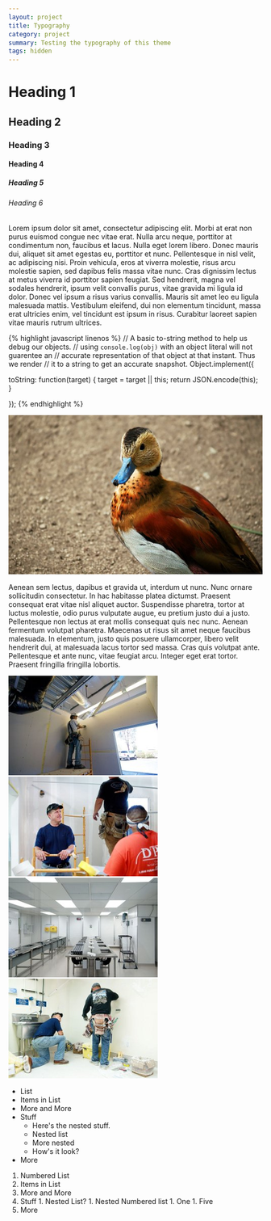 ```yaml
---
layout: project
title: Typography
category: project
summary: Testing the typography of this theme
tags: hidden
---
```

Heading 1
=========

Heading 2
---------

### Heading 3
#### Heading 4
##### Heading 5
###### Heading 6


Lorem ipsum dolor sit amet, consectetur adipiscing elit. Morbi at erat non purus euismod congue nec vitae erat. Nulla arcu neque, porttitor at condimentum non, faucibus et lacus. Nulla eget lorem libero. Donec mauris dui, aliquet sit amet egestas eu, porttitor et nunc. Pellentesque in nisl velit, ac adipiscing nisi. Proin vehicula, eros at viverra molestie, risus arcu molestie sapien, sed dapibus felis massa vitae nunc. Cras dignissim lectus at metus viverra id porttitor sapien feugiat. Sed hendrerit, magna vel sodales hendrerit, ipsum velit convallis purus, vitae gravida mi ligula id dolor. Donec vel ipsum a risus varius convallis. Mauris sit amet leo eu ligula malesuada mattis. Vestibulum eleifend, dui non elementum tincidunt, massa erat ultricies enim, vel tincidunt est ipsum in risus. Curabitur laoreet sapien vitae mauris rutrum ultrices.



{% highlight javascript linenos %}
// A basic to-string method to help us debug our objects.
// using `console.log(obj)` with an object literal will not guarentee an
// accurate representation of that object at that instant. Thus we render
// it to a string to get an accurate snapshot.
Object.implement({

  toString: function(target) {
	target = target || this;
	return JSON.encode(this);
  }

});
{% endhighlight %}

<div class="img full">
<img src="/images/full.jpg" />
</div>


Aenean sem lectus, dapibus et gravida ut, interdum ut nunc. Nunc ornare sollicitudin consectetur. In hac habitasse platea dictumst. Praesent consequat erat vitae nisl aliquet auctor. Suspendisse pharetra, tortor at luctus molestie, odio purus vulputate augue, eu pretium justo dui a justo. Pellentesque non lectus at erat mollis consequat quis nec nunc. Aenean fermentum volutpat pharetra. Maecenas ut risus sit amet neque faucibus malesuada. In elementum, justo quis posuere ullamcorper, libero velit hendrerit dui, at malesuada lacus tortor sed massa. Cras quis volutpat ante. Pellentesque et ante nunc, vitae feugiat arcu. Integer eget erat tortor. Praesent fringilla fringilla lobortis.


<div class="img half left">
<img src="/images/half_01.jpg" />
</div>
<div class="img half right">
<img src="/images/half_02.jpg" />
</div>
<div class="img half left">
<img src="/images/half_03.jpg" />
</div>
<div class="img half right">
<img src="/images/half_04.jpg" />
</div>

*	List
*	Items in List
*	More and More
*	Stuff
	*	Here's the nested stuff.
	*	Nested list
	*	More nested
	*	How's it look?
*	More

1.	 Numbered List
1.	 Items in List
1.	 More and More
1.	 Stuff
	1.	 Nested List?
	1.	 Nested Numbered list
	1.	 One
	1.	 Five
1.	 More

